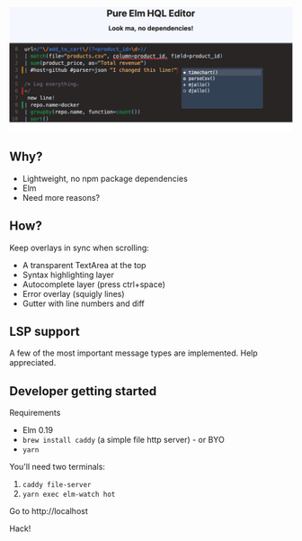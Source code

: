 


![Screenshot of the HQL editor](res/screenshot.png)


## Why?

- Lightweight, no npm package dependencies
- Elm
- Need more reasons?


## How?
Keep overlays in sync when scrolling:

- A transparent TextArea at the top
- Syntax highlighting layer
- Autocomplete layer (press ctrl+space)
- Error overlay (squigly lines)
- Gutter with line numbers and diff


## LSP support

A few of the most important message types are implemented.
Help appreciated. 


## Developer getting started

Requirements

- Elm 0.19
- `brew install caddy` (a simple file http server) - or BYO
- `yarn`

You'll need two terminals:

1. `caddy file-server`
2. `yarn exec elm-watch hot`

Go to http://localhost

Hack!

